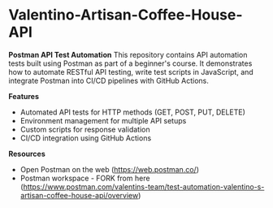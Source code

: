 # Valentino-Artisan-Coffee-House-API

**Postman API Test Automation**
This repository contains API automation tests built using Postman as part of a beginner's course. It demonstrates how to automate RESTful API testing, write test scripts in JavaScript, and integrate Postman into CI/CD pipelines with GitHub Actions.

**Features**
- Automated API tests for HTTP methods (GET, POST, PUT, DELETE)
- Environment management for multiple API setups
- Custom scripts for response validation
- CI/CD integration using GitHub Actions
  
**Resources**
- Open Postman on the web (https://web.postman.co/)
- Postman workspace - FORK from here (https://www.postman.com/valentins-team/test-automation-valentino-s-artisan-coffee-house-api/overview)
